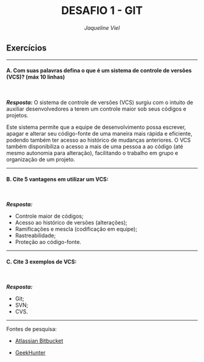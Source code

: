 <h1 align="center">DESAFIO 1 - GIT</h1>
<h6 align="center">Jaqueline Viel</h6>

## Exercícios

---
#### **A.**  Com suas palavras defina o que é um sistema de controle de versões (VCS)?    (máx 10 linhas) 
<br/>

***Resposta:*** O sistema de controle de versões (VCS) surgiu com o intuito de auxiliar desenvolvedores a terem um controle maior sob seus códigos e projetos. <p>
Este sistema permite que a equipe de desenvolvimento possa escrever, apagar e alterar seu código-fonte de uma maneira mais rápida e eficiente, podendo também ter acesso ao histórico de mudanças anteriores. O VCS também disponibiliza o acesso a mais de uma pessoa a ao código (até mesmo autonomia para alteração), facilitando o trabalho em grupo e organização de um projeto.

---
#### **B.** Cite 5 vantagens em utilizar um VCS:
<br/>

***Resposta:***
* Controle maior de códigos;
* Acesso ao histórico de versões (alterações);
* Ramificações e mescla (codificação em equipe);
* Rastreabilidade;
* Proteção ao código-fonte.

---
#### **C.** Cite 3 exemplos de VCS:
<br/>

***Resposta:***
* Git;
* SVN;
* CVS.
---
Fontes de pesquisa:

* [Atlassian Bitbucket](https://www.atlassian.com/br/git/tutorials/what-is-version-control)

* [GeekHunter](https://blog.geekhunter.com.br/git-svn-e-cvs-comparacao-dos-principais-vcs/)


